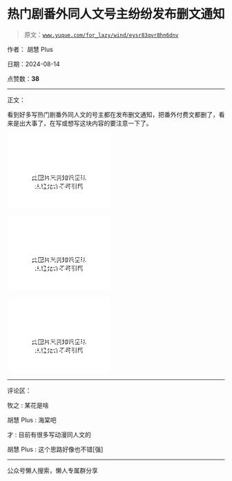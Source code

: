 # 热门剧番外同人文号主纷纷发布删文通知

> 原文：[`www.yuque.com/for_lazy/wind/eysr83qvr8hn6dnv`](https://www.yuque.com/for_lazy/wind/eysr83qvr8hn6dnv)

作者： 胡慧 Plus

日期：2024-08-14

点赞数：**38**

* * *

正文：

看到好多写热门剧番外同人文的号主都在发布删文通知，把番外付费文都删了，看来是出大事了，在写或想写这块内容的要注意一下了。

![](img/75caddd19531d416cd4c23b138c55525.png "None")

![](img/aa8fd967a910a4bbc67c61cd444a28f7.png "None")

![](img/98602d1da534ac58c7a928e3f43aa9f3.png "None")

* * *

评论区：

牧之 : 某花是啥

胡慧 Plus : 海棠吧

才 : 目前有很多写动漫同人文的

胡慧 Plus : 这个思路好像也不错[强]

* * *

公众号懒人搜索，懒人专属群分享
